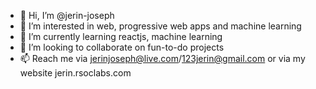 - 👋 Hi, I’m @jerin-joseph
- 👀 I’m interested in web, progressive web apps and machine learning
- 🌱 I’m currently learning reactjs, machine learning 
- 💞️ I’m looking to collaborate on fun-to-do projects
- 📫 Reach me via jerinjoseph@live.com/123jerin@gmail.com or via my website jerin.rsoclabs.com

<!---
jerin-joseph/jerin-joseph is a ✨ special ✨ repository because its `README.md` (this file) appears on your GitHub profile.
You can click the Preview link to take a look at your changes.
--->
